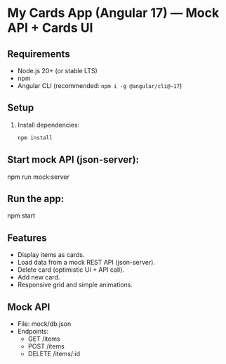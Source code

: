 # My Cards App (Angular 17) — Mock API + Cards UI

## Requirements
- Node.js 20+ (or stable LTS)
- npm
- Angular CLI (recommended: `npm i -g @angular/cli@~17`)

## Setup
1. Install dependencies:
   ```bash
   npm install

## Start mock API (json-server):
npm run mock:server

## Run the app:
npm start

## Features
- Display items as cards.
- Load data from a mock REST API (json-server).
- Delete card (optimistic UI + API call).
- Add new card.
- Responsive grid and simple animations.

## Mock API
- File: mock/db.json
- Endpoints:
    - GET /items
    - POST /items
    - DELETE /items/:id
